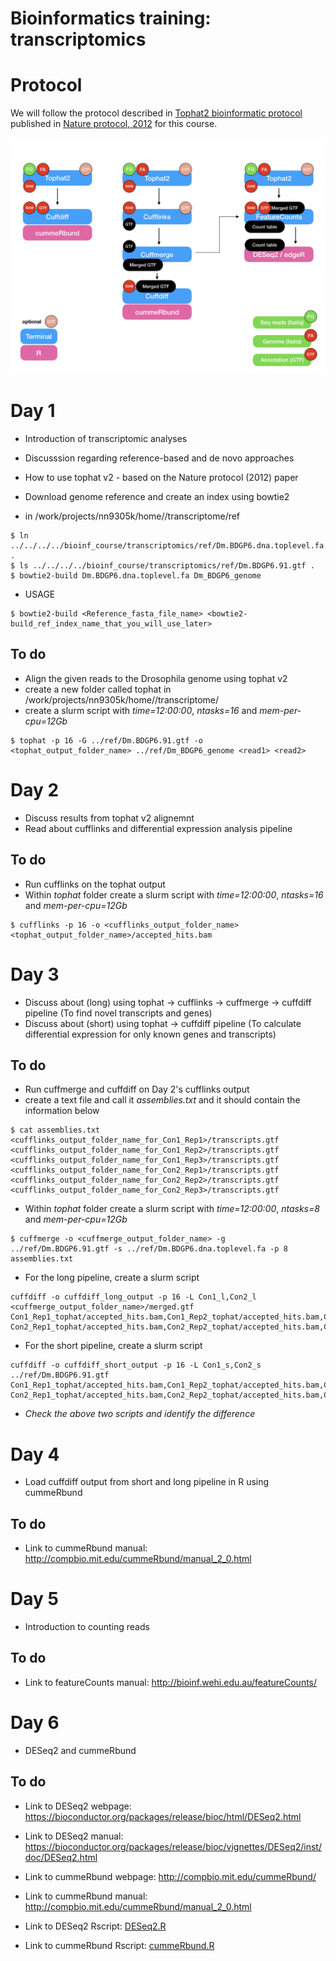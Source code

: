 # Bioinformatics training: transcriptomics

# Protocol
We will follow the protocol described in [Tophat2 bioinformatic protocol](https://www.ncbi.nlm.nih.gov/pmc/articles/PMC3334321/) published in [Nature protocol, 2012](https://www.nature.com/articles/nprot.2012.016) for this course. 

![Trans_pipeline](transcriptomics_scripts/trans_pipeline.jpeg)

# Day 1
* Introduction of transcriptomic analyses 
* Discusssion regarding reference-based and de novo approaches
* How to use tophat v2 - based on the Nature protocol (2012) paper
* Download genome reference and create an index using bowtie2

* in /work/projects/nn9305k/home/<username>/transcriptome/ref
```
$ ln ../../../../bioinf_course/transcriptomics/ref/Dm.BDGP6.dna.toplevel.fa .
$ ls ../../../../bioinf_course/transcriptomics/ref/Dm.BDGP6.91.gtf .
$ bowtie2-build Dm.BDGP6.dna.toplevel.fa Dm_BDGP6_genome
```
  
* USAGE
```
$ bowtie2-build <Reference_fasta_file_name> <bowtie2-build_ref_index_name_that_you_will_use_later>
```

## To do
* Align the given reads to the Drosophila genome using tophat v2
* create a new folder called tophat in /work/projects/nn9305k/home/<username>/transcriptome/
* create a slurm script with *time=12:00:00*, *ntasks=16* and *mem-per-cpu=12Gb*
```
$ tophat -p 16 -G ../ref/Dm.BDGP6.91.gtf -o <tophat_output_folder_name> ../ref/Dm_BDGP6_genome <read1> <read2>
```

# Day 2
* Discuss results from tophat v2 alignemnt
* Read about cufflinks and differential expression analysis pipeline

## To do
* Run cufflinks on the tophat output
* Within *tophat* folder create a slurm script with *time=12:00:00*, *ntasks=16* and *mem-per-cpu=12Gb*
```
$ cufflinks -p 16 -o <cufflinks_output_folder_name> <tophat_output_folder_name>/accepted_hits.bam
```

# Day 3
* Discuss about (long) using tophat -> cufflinks -> cuffmerge -> cuffdiff pipeline (To find novel transcripts and genes)
* Discuss about (short) using tophat -> cuffdiff pipeline (To calculate differential expression for only known genes and transcripts)

## To do
* Run cuffmerge and cuffdiff on Day 2's cufflinks output
* create a text file and call it *assemblies.txt* and it should contain the information below
```
$ cat assemblies.txt
<cufflinks_output_folder_name_for_Con1_Rep1>/transcripts.gtf
<cufflinks_output_folder_name_for_Con1_Rep2>/transcripts.gtf
<cufflinks_output_folder_name_for_Con1_Rep3>/transcripts.gtf
<cufflinks_output_folder_name_for_Con2_Rep1>/transcripts.gtf
<cufflinks_output_folder_name_for_Con2_Rep2>/transcripts.gtf
<cufflinks_output_folder_name_for_Con2_Rep3>/transcripts.gtf
```

* Within *tophat* folder create a slurm script with *time=12:00:00*, *ntasks=8* and *mem-per-cpu=12Gb*
```
$ cuffmerge -o <cuffmerge_output_folder_name> -g ../ref/Dm.BDGP6.91.gtf -s ../ref/Dm.BDGP6.dna.toplevel.fa -p 8 assemblies.txt
```

* For the long pipeline, create a slurm script
```
cuffdiff -o cuffdiff_long_output -p 16 -L Con1_l,Con2_l <cuffmerge_output_folder_name>/merged.gtf Con1_Rep1_tophat/accepted_hits.bam,Con1_Rep2_tophat/accepted_hits.bam,Con1_Rep3_tophat/accepted_hits.bam Con2_Rep1_tophat/accepted_hits.bam,Con2_Rep2_tophat/accepted_hits.bam,Con2_Rep3_tophat/accepted_hits.bam
```
* For the short pipeline, create a slurm script
```
cuffdiff -o cuffdiff_short_output -p 16 -L Con1_s,Con2_s ../ref/Dm.BDGP6.91.gtf Con1_Rep1_tophat/accepted_hits.bam,Con1_Rep2_tophat/accepted_hits.bam,Con1_Rep3_tophat/accepted_hits.bam Con2_Rep1_tophat/accepted_hits.bam,Con2_Rep2_tophat/accepted_hits.bam,Con2_Rep3_tophat/accepted_hits.bam
```

* _Check the above two scripts and identify the difference_

# Day 4
* Load cuffdiff output from short and long pipeline in R using cummeRbund

## To do
* Link to cummeRbund manual: http://compbio.mit.edu/cummeRbund/manual_2_0.html

# Day 5
* Introduction to counting reads

## To do
* Link to featureCounts manual: http://bioinf.wehi.edu.au/featureCounts/

# Day 6
* DESeq2 and cummeRbund

## To do
* Link to DESeq2 webpage: https://bioconductor.org/packages/release/bioc/html/DESeq2.html
* Link to DESeq2 manual: https://bioconductor.org/packages/release/bioc/vignettes/DESeq2/inst/doc/DESeq2.html
* Link to cummeRbund webpage: http://compbio.mit.edu/cummeRbund/
* Link to cummeRbund manual: http://compbio.mit.edu/cummeRbund/manual_2_0.html

* Link to DESeq2 Rscript: [DESeq2.R](transcriptomics_scripts/DESeq2.R)
* Link to cummeRbund Rscript: [cummeRbund.R](transcriptomics_scripts/cummeRbund.R)
